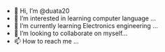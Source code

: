 - 👋 Hi, I’m @duata20
- 👀 I’m interested in learning computer language ...
- 🌱 I’m currently learning Electronics engineering ...
- 💞️ I’m looking to collaborate on myself...
- 📫 How to reach me ...

<!---
duata20/duata20 is a ✨ special ✨ repository because its `README.md` (this file) appears on your GitHub profile.
You can click the Preview link to take a look at your changes.
--->
